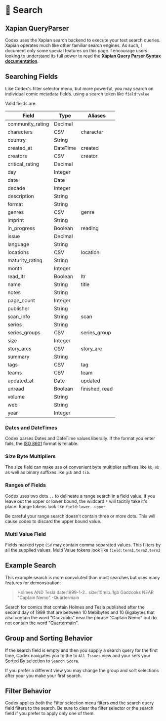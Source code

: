 # 🔎 Search

## Xapian QueryParser

Codex uses the Xapian search backend to execute your text search queries.
Xapian operates much like other familiar search engines. As such, I document only
some special features on this page. I encourage users looking to
understand its full power to read the
**[Xapian Query Parser Syntax documentation](https://xapian.org/docs/queryparser.html)**.

## Searching Fields

Like Codex's filter selector menu, but more powerful, you may search on
individual comic metadata fields. using a search token like `field:value`

Valid fields are:

| Field            | Type     | Aliases        |
| ---------------- | -------- | -------------- |
| community_rating | Decimal  |                |
| characters       | CSV      | character      |
| country          | String   |                |
| created_at       | DateTime | created        |
| creators         | CSV      | creator        |
| critical_rating  | Decimal  |                |
| day              | Integer  |                |
| date             | Date     |                |
| decade           | Integer  |                |
| description      | String   |                |
| format           | String   |                |
| genres           | CSV      | genre          |
| imprint          | String   |                |
| in_progress      | Boolean  | reading        |
| issue            | Decimal  |                |
| language         | String   |                |
| locations        | CSV      | location       |
| maturity_rating  | String   |                |
| month            | Integer  |                |
| read_ltr         | Boolean  | ltr            |
| name             | String   | title          |
| notes            | String   |                |
| page_count       | Integer  |                |
| publisher        | String   |                |
| scan_info        | String   | scan           |
| series           | String   |                |
| series_groups    | CSV      | series_group   |
| size             | Integer  |                |
| story_arcs       | CSV      | story_arc      |
| summary          | String   |                |
| tags             | CSV      | tag            |
| teams            | CSV      | team           |
| updated_at       | Date     | updated        |
| unread           | Boolean  | finished, read |
| volume           | String   |                |
| web              | String   |                |
| year             | Integer  |                |

### Dates and DateTimes

Codex parses Dates and DateTime values liberally. If the format you
enter fails, the [ISO 8601](https://en.wikipedia.org/wiki/ISO_8601) format is reliable.

### Size Byte Multipliers

The size field can make use of convenient byte multiplier suffixes
like `kb`, `mb` as well as binary suffixes like `gib` and `tib`.

### Ranges of Fields

Codex uses two dots `..` to delineate a range search in a field value.
If you leave out the upper or lower bound, the wildcard `*` will tacitily
take it's place. Range tokens look like `field:lower..upper`

Be careful your range search doesn't contain three or more dots.
This will cause codex to discard the upper bound value.

### Multi Value Field

Fields marked type `CSV` may contain comma separated values. This
filters by all the supplied values. Multi Value tokens look like `field:term1,term2,term3`

## Example Search

This example search is more convoluted than most searches but uses many features for demonstration:

> Holmes AND Tesla date:1999-1-2.. size:10mib..1gb Gadzooks NEAR
> "Captain Nemo" -Quartermain

Search for comics that contain Holmes and Tesla published after
the second day of 1999 that are between 10 Mebibytes and 10 Gigabytes
that also contain the word "Gadzooks" near the phrase "Captain Nemo"
but do not contain the word "Quartermain".

## Group and Sorting Behavior

If the search field is empty and then you supply a search query for the first time,
Codex navigates you to the to `All Issues` view and your sets your Sorted By
selection to `Search Score`.

If you prefer a different view you may change the group and sort
selections after your you make your first search.

## Filter Behavior

Codex applies _both_ the Filter selection menu filters _and_ the
search query field filters to the search. Be sure to clear the filter
selector or the search field if you prefer to apply only one of them.

